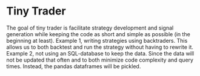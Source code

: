 # Tiny Trader
The goal of tiny trader is facilitate strategy development and signal generation while keeping the code as short and simple as possible (in the beginning at least).
Example 1, writing strategies using backtraders. This allows us to both backtest and run the strategy without having to rewrite it.
Example 2, not using an SQL-database to keep the data. Since the data will not be updated that often and to both minimize code complexity and query times. Instead, the pandas dataframes will be pickled.
